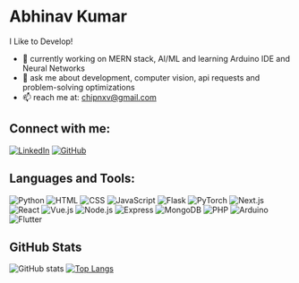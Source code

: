 # Abhinav Kumar

I Like to Develop!
- 🌱 currently working on MERN stack, AI/ML and learning Arduino IDE and Neural Networks
- 💬 ask me about development, computer vision, api requests and problem-solving optimizations
- 📫 reach me at: chipnxv@gmail.com

## Connect with me:
[![LinkedIn](https://img.shields.io/badge/LinkedIn-blue?logo=linkedin&logoColor=white)](https://www.linkedin.com/in/abhinav-kumar-v)
[![GitHub](https://img.shields.io/badge/GitHub-black?logo=github&logoColor=white)](https://github.com/abhinavuser)

## Languages and Tools:
![Python](https://img.shields.io/badge/Python-3776AB?style=for-the-badge&logo=python&logoColor=white)
![HTML](https://img.shields.io/badge/HTML-E34F26?style=for-the-badge&logo=html5&logoColor=white)
![CSS](https://img.shields.io/badge/CSS-1572B6?style=for-the-badge&logo=css3&logoColor=white)
![JavaScript](https://img.shields.io/badge/JavaScript-F7DF1E?style=for-the-badge&logo=javascript&logoColor=black)
![Flask](https://img.shields.io/badge/Flask-000000?style=for-the-badge&logo=flask&logoColor=white)
![PyTorch](https://img.shields.io/badge/PyTorch-EE4C2C?style=for-the-badge&logo=pytorch&logoColor=white)
![Next.js](https://img.shields.io/badge/Next.js-000000?style=for-the-badge&logo=next.js&logoColor=white)
![React](https://img.shields.io/badge/react-20232A?style=for-the-badge&logo=react&logoColor=61DAFB)
![Vue.js](https://img.shields.io/badge/Vue.js-4FC08D?style=for-the-badge&logo=vue-dot-js&logoColor=white)
![Node.js](https://img.shields.io/badge/Node.js-339933?style=for-the-badge&logo=nodedotjs&logoColor=white)
![Express](https://img.shields.io/badge/Express.js-000000?style=for-the-badge&logo=express&logoColor=white)
![MongoDB](https://img.shields.io/badge/MongoDB-47A248?style=for-the-badge&logo=mongodb&logoColor=white)
![PHP](https://img.shields.io/badge/PHP-777BB4?style=for-the-badge&logo=php&logoColor=white)
![Arduino](https://img.shields.io/badge/Arduino-00979D?style=for-the-badge&logo=arduino&logoColor=white)
![Flutter](https://img.shields.io/badge/Flutter-02569B?style=for-the-badge&logo=flutter&logoColor=white)


## GitHub Stats
![GitHub stats](https://github-readme-stats.vercel.app/api?username=abhinavuser&show_icons=true&theme=dark&cache_seconds=1800)
[![Top Langs](https://github-readme-stats.vercel.app/api/top-langs/?username=abhinavuser&layout=compact&theme=dark&cache_seconds=1800)](https://github.com/anuraghazra/github-readme-stats)


